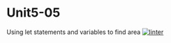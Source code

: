 # Unit5-05
Using let statements and variables to find area
[![linter](https://github.com/Emily-Jette/Unit5-05/workflows/linter/badge.svg)](https://github.com/marketplace/actions/super-linter)

